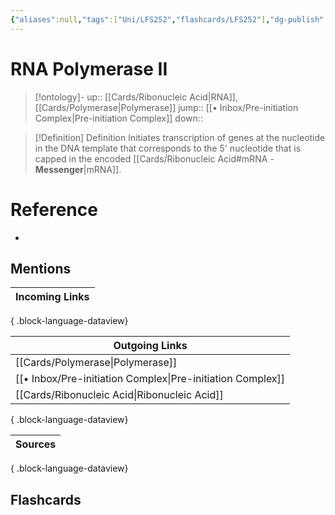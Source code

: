 ```yaml
---
{"aliases":null,"tags":["Uni/LFS252","flashcards/LFS252"],"dg-publish":true,"permalink":"/inbox/rna-polymerase-ii/","dgPassFrontmatter":true}
---
```


# RNA Polymerase II

> [!ontology]-
> up:: [[Cards/Ribonucleic Acid\|RNA]], [[Cards/Polymerase\|Polymerase]]
> jump:: [[• Inbox/Pre-initiation Complex\|Pre-initiation Complex]]
> down:: 

> [!Definition] Definition
> Initiates transcription of genes at the nucleotide in the DNA template that corresponds to the 5' nucleotide that is capped in the encoded [[Cards/Ribonucleic Acid#mRNA - **Messenger**\|mRNA]].

# Reference

- 

## Mentions

| Incoming Links |
| -------------- |

{ .block-language-dataview}

| Outgoing Links                                                |
| ------------------------------------------------------------- |
| [[Cards/Polymerase\|Polymerase]]                           |
| [[• Inbox/Pre-initiation Complex\|Pre-initiation Complex]] |
| [[Cards/Ribonucleic Acid\|Ribonucleic Acid]]               |

{ .block-language-dataview}

| Sources |
| ------- |

{ .block-language-dataview}

## Flashcards